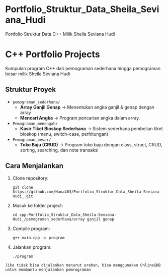 # Portfolio_Struktur_Data_Sheila_Seviana_Hudi
Portfolio Struktur Data C++ Milik Sheila Seviana Hudi 

# C++ Portfolio Projects

Kumpulan program C++ dari pemograman sederhana hingga pemograman besar milik Sheila Seviana Hudi  

## Struktur Proyek
- `pemograman_sederhana/`
  - **Array Ganjil Genap** → Menentukan angka ganjil & genap dengan array
  - **Mencari Angka** → Program pencarian angka dalam array.
- `Pemograman_menengah/`
  - **Kasir Tiket Bioskop Sederhana** → Sistem sederhana pembelian tiket bioskop (menu, switch-case, perhitungan)
- `Pemograman_besar/`
  - **Toko Baju (CRUD)** → Program toko baju dengan class, struct, CRUD, sorting, searching, dan nota transaksi  

## Cara Menjalankan
1. Clone repository:
   ```
   git clone https://github.com/Hana403/Portfolio_Struktur_Data_Sheila-Seviana-Hudi_.git
2. Masuk ke folder project:
   ```
   cd cpp-Portfolio_Struktur_Data_Sheila-Seviana-Hudi_/pemograman_sederhana/array ganjil genap 
4. Compile program:
   ```
   g++ main.cpp -o program
6. Jalankan program:  
   ```
   ./program

`Jika tidak bisa dijalankan menurut arahan, bisa menggunakan OnlineGDB untuk membantu menjalankan pemrograman`
